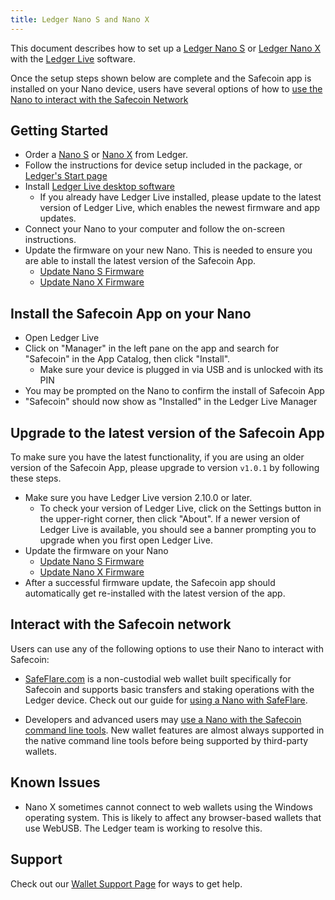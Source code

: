 ```yaml
---
title: Ledger Nano S and Nano X
---
```


This document describes how to set up a
[Ledger Nano S](https://shop.ledger.com/products/ledger-nano-s) or
[Ledger Nano X](https://shop.ledger.com/pages/ledger-nano-x)
with the [Ledger Live](https://www.ledger.com/ledger-live) software.

Once the setup steps shown below are complete and the Safecoin app is installed
on your Nano device, users have several options of how to
[use the Nano to interact with the Safecoin Network](#interact-with-the-safecoin-network)

## Getting Started

- Order a [Nano S](https://shop.ledger.com/products/ledger-nano-s) or
[Nano X](https://shop.ledger.com/pages/ledger-nano-x) from Ledger.
- Follow the instructions for device setup included in the package,
  or [Ledger's Start page](https://www.ledger.com/start/)
- Install [Ledger Live desktop software](https://www.ledger.com/ledger-live/)
  - If you already have Ledger Live installed, please update to the latest
  version of Ledger Live, which enables the newest firmware and app updates.
- Connect your Nano to your computer and follow the on-screen instructions.
- Update the firmware on your new Nano.  This is needed to ensure you are able
to install the latest version of the Safecoin App.
  - [Update Nano S Firmware](https://support.ledger.com/hc/en-us/articles/360002731113-Update-Ledger-Nano-S-firmware)
  - [Update Nano X Firmware](https://support.ledger.com/hc/en-us/articles/360013349800)

## Install the Safecoin App on your Nano

- Open Ledger Live
- Click on "Manager" in the left pane on the app and search for "Safecoin" in the
App Catalog, then click "Install".
  - Make sure your device is plugged in via USB and is unlocked with its PIN
- You may be prompted on the Nano to confirm the install of Safecoin App
- "Safecoin" should now show as "Installed" in the Ledger Live Manager

## Upgrade to the latest version of the Safecoin App

To make sure you have the latest functionality, if you are using an older version
of the Safecoin App, please upgrade to version `v1.0.1` by following these steps.

- Make sure you have Ledger Live version 2.10.0 or later.
  - To check your version of Ledger Live, click on the Settings button in the
 upper-right corner, then click "About".  If a newer version of Ledger Live is
 available, you should see a banner prompting you to upgrade when you first open
 Ledger Live.
- Update the firmware on your Nano
  - [Update Nano S Firmware](https://support.ledger.com/hc/en-us/articles/360002731113-Update-Ledger-Nano-S-firmware)
  - [Update Nano X Firmware](https://support.ledger.com/hc/en-us/articles/360013349800)
-  After a successful firmware update, the Safecoin app should automatically get
re-installed with the latest version of the app.

## Interact with the Safecoin network

Users can use any of the following options to use their Nano to interact with
Safecoin:

- [SafeFlare.com](https://solflare.com/) is a non-custodial web wallet built
specifically for Safecoin and supports basic transfers and staking operations
with the Ledger device.
Check out our guide for [using a Nano with SafeFlare](solflare.md).

- Developers and advanced users may
[use a Nano with the Safecoin command line tools](hardware-wallets/ledger.md).
New wallet features are almost always supported in the native command line tools
before being supported by third-party wallets.

## Known Issues

- Nano X sometimes cannot connect to web wallets using the Windows operating
system. This is likely to affect any browser-based wallets that use WebUSB.
The Ledger team is working to resolve this.

## Support

Check out our [Wallet Support Page](support.md) for ways to get help.
